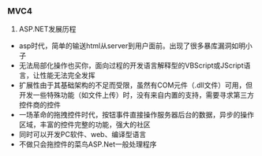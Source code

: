 ### MVC4
1. ASP.NET发展历程
* asp时代，简单的输送html从server到用户面前。出现了很多暴库漏洞如明小子
* 无法局部化操作也买你，面向过程的开发语言解释型的VBScript或JScript语言，让性能无法完全发挥
* 扩展性由于其基础架构的不足而受限，虽然有COM元件（.dll文件）可用，但开发一些特殊功能（如文件上传）时，没有来自内置的支持，需要寻求第三方控件商的控件
* 一场革命的拖拽控件时代，按钮事件直接操作服务器后台的数据，异步的操作区域，丰富的控件完整的功能，强大的社区
* 同时可以开发PC软件、web、编译型语言
* 不做只会拖控件的菜鸟ASP.Net一般处理程序
